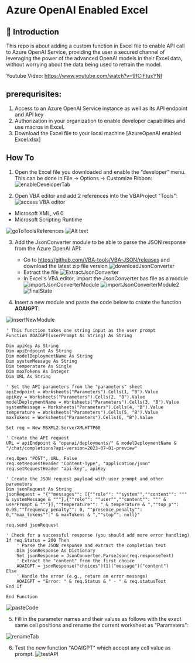# Azure OpenAI Enabled Excel

## :loudspeaker: Introduction
This repo is about adding a custom function in Excel file to enable API call to Azure OpenAI Service, providing the user a secured channel of leveraging the power of the advanced OpenAI models in their Excel data, without worrying about the data being used to retrain the model. 

Youtube Video: https://www.youtube.com/watch?v=9fCIFtuxYNI

## prerequrisites:
1. Access to an Azure OpenAI Service instance as well as its API endpoint and API key
2. Authorization in your organization to enable developer capabilities and use macros in Excel.
3. Download the Excel file to your local machine [AzureOpenAI enabled Excel.xlsx]

## How To

1. Open the Excel file you downloaded and enable the “developer” menu. This can be done in File → Options → Customize Ribbon:
![enableDeveloperTab](images/enableDeveloperTab.png)

2. Open VBA editor and add 2 references into the VBAProject "Tools":
![access VBA editor](images/accessVBAeditor.png)

- Microsoft XML, v6.0
- Microsoft Scripting Runtime

![goToToolsReferences](images/addToolReference1.png)
![Alt text](images/addToolReference2.png)

3. Add the JsonConverter module to be able to parse the JSON response from the Azure OpenAI API:
   - Go to https://github.com/VBA-tools/VBA-JSON/releases and download the latest zip file version
   ![downloadJsonConverter](images/downloadJsonConverterZipFile.png)
   - Extract the file
   ![ExtractJsonConverter](images/locateJsonConverterZipFile.png)
   - In Excel's VBA editor, import the JsonConverter.bas file as a module
   ![importJsonConverterModule](images/importJsonConverterModule.png)
   ![importJsonConverterModule2](images/importJsonConverterModule2.png)
   ![finalState](images/finalStateOfImportedJsonConverterModule.png)

4. Insert a new module and paste the code below to create the function **AOAIGPT**:

![insertNewModule](images/insertNewModuleForCustomFunction.png)

```VBA
' This function takes one string input as the user prompt
Function AOAIGPT(userPrompt As String) As String

Dim apiKey As String
Dim apiEndpoint As String
Dim modelDeploymentName As String
Dim systemMessage As String
Dim temperature As Single
Dim maxTokens As Integer
Dim URL As String

' Set the API parameters from the "parameters" sheet
apiEndpoint = Worksheets("Parameters").Cells(1, "B").Value
apiKey = Worksheets("Parameters").Cells(2, "B").Value
modelDeploymentName = Worksheets("Parameters").Cells(3, "B").Value
systemMessage = Worksheets("Parameters").Cells(4, "B").Value
temperature = Worksheets("Parameters").Cells(5, "B").Value
maxTokens = Worksheets("Parameters").Cells(6, "B").Value

Set req = New MSXML2.ServerXMLHTTP60

' Create the API request
URL = apiEndpoint & "openai/deployments/" & modelDeploymentName & "/chat/completions?api-version=2023-07-01-preview"

req.Open "POST", URL, False
req.setRequestHeader "Content-Type", "application/json"
req.setRequestHeader "api-key", apiKey
    
' Create the JSON request payload with user prompt and other parameters
Dim jsonRequest As String
jsonRequest = "{""messages"": [{""role"": ""system"",""content"": """ & systemMessage & """},{""role"": ""user"",""content"": """ & userPrompt & """}],""temperature"": " & temperature & ",""top_p"": 0.95,""frequency_penalty"": 0, ""presence_penalty"": 0,""max_tokens"":" & maxTokens & ",""stop"": null}"

req.send jsonRequest

' Check for a successful response (you should add more error handling)
If req.Status = 200 Then
    ' Parse the JSON response and extract the completion text
    Dim jsonResponse As Dictionary
    Set jsonResponse = JsonConverter.ParseJson(req.responseText)
    ' Extract the "content" from the first choice
    AOAIGPT = jsonResponse("choices")(1)("message")("content")
Else
    ' Handle the error (e.g., return an error message)
    AOAIGPT = "Error: " & req.Status & " - " & req.statusText
End If

End Function
```
![pasteCode](images/pasteCodeOfFunctionDefinition.png)

5. Fill in the parameter names and their values as follows with the exact same cell positions and rename the current worksheet as "Parameters":

![renameTab](images/renameCurrentSheet.png)

6. Test the new function "AOAIGPT" which accept any cell value as prompt. 
![testAPI](images/testAPICall.png)



